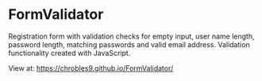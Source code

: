 # FormValidator
 Registration form with validation checks for empty input, user name length, password length, matching passwords and valid email address. Validation functionality created with JavaScript.

View at: https://chrobles9.github.io/FormValidator/
